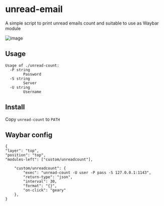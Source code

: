 # unread-email
A simple script to print unread emails count and suitable to use as Waybar module

![image](https://user-images.githubusercontent.com/10193999/161427391-244b302a-5bea-4ed5-88c6-42eace75f568.png)

## Usage
```
Usage of ./unread-count:
  -P string
    	Password
  -S string
    	Server
  -U string
    	Username
```

## Install

Copy `unread-count` to `PATH`

## Waybar config
```
{
"layer": "top",
"position": "top", 
"modules-left": ["custom/unreadcount"],

    "custom/unreadcount": {
        "exec": "unread-count -U user -P pass -S 127.0.0.1:1143",
        "return-type": "json",
        "interval": 30,
        "format": "{}",
        "on-click": "geary"
    },
}
```

